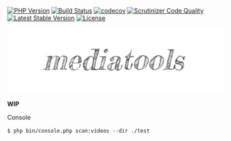 [![PHP Version](https://img.shields.io/badge/php-7.1+-ff69b4.svg)](https://packagist.org/packages/soluble/mediatools-cli)
[![Build Status](https://travis-ci.org/soluble-io/soluble-mediatools-cli.svg?branch=master)](https://travis-ci.org/soluble-io/soluble-mediatools-cli)
[![codecov](https://codecov.io/gh/soluble-io/soluble-mediatools-cli/branch/master/graph/badge.svg)](https://codecov.io/gh/soluble-io/soluble-mediatools-cli)
[![Scrutinizer Code Quality](https://scrutinizer-ci.com/g/soluble-io/soluble-mediatools-cli/badges/quality-score.png?b=master)](https://scrutinizer-ci.com/g/soluble-io/soluble-mediatools-cli/?branch=master)
[![Latest Stable Version](https://poser.pugx.org/soluble/mediatools/v/stable.svg)](https://packagist.org/packages/soluble/mediatools-cli)
[![License](https://poser.pugx.org/soluble/mediatools-cli/license.png)](https://packagist.org/packages/soluble/mediatools)

![Logo](./docs/assets/images/mediatools.png)

**WIP**

Console

```
$ php bin/console.php scan:videos --dir ./test
```

 
